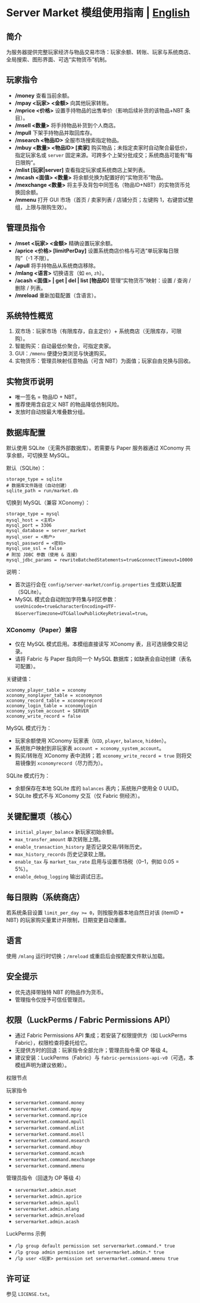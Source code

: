 # Server Market 模组使用指南 | [English](./README.md)

## 简介
为服务器提供完整玩家经济与物品交易市场：玩家余额、转账、玩家与系统商店、全局搜索、图形界面、可选“实物货币”机制。

## 玩家指令
- **/money** 查看当前余额。
- **/mpay <玩家> <金额>** 向其他玩家转账。
- **/mprice <价格>** 设置手持物品的出售单价（影响后续补货的该物品+NBT 条目）。
- **/msell <数量>** 将手持物品补货到个人商店。
- **/mpull** 下架手持物品并取回库存。
- **/msearch <物品ID>** 全服市场搜索指定物品。
- **/mbuy <数量> <物品ID> [卖家]** 购买物品；未指定卖家时自动聚合最低价，指定玩家名或 `server` 固定来源。可跨多个上架分批成交；系统商品可能有“每日限购”。
- **/mlist [玩家|server]** 查看指定玩家或系统商店上架列表。
- **/mcash <面值> <数量>** 将余额兑换为配置好的“实物货币”物品。
- **/mexchange <数量>** 将主手及背包中同签名（物品ID+NBT）的实物货币兑换回余额。
- **/mmenu** 打开 GUI 市场（首页 / 卖家列表 / 店铺分页；左键购 1，右键尝试整组，上限与限购生效）。

## 管理员指令
- **/mset <玩家> <金额>** 精确设置玩家余额。
- **/aprice <价格> [limitPerDay]** 设置系统商店价格与可选“单玩家每日限购”（-1 不限）。
- **/apull** 将手持物品从系统商店移除。
- **/mlang <语言>** 切换语言（如 `en`, `zh`）。
- **/acash <面值> | get | del | list [物品ID]** 管理“实物货币”映射：设置 / 查询 / 删除 / 列表。
- **/mreload** 重新加载配置（含语言）。

## 系统特性概览
1. 双市场：玩家市场（有限库存，自主定价）+ 系统商店（无限库存，可限购）。
2. 智能购买：自动最低价聚合，可指定卖家。
3. GUI：`/mmenu` 便捷分类浏览与快速购买。
4. 实物货币：管理员映射任意物品（可含 NBT）为面值；玩家自由兑换与回收。

## 实物货币说明
- 唯一签名 = 物品ID + NBT。
- 推荐使用含自定义 NBT 的物品降低仿制风险。
- 发放时自动按最大堆叠数分组。

## 数据库配置
默认使用 SQLite（无需外部数据库）。若需要与 Paper 服务器通过 XConomy 共享余额，可切换至 MySQL。

默认（SQLite）：
```
storage_type = sqlite
# 数据库文件路径（自动创建）
sqlite_path = run/market.db
```

切换到 MySQL（兼容 XConomy）：
```
storage_type = mysql
mysql_host = <主机>
mysql_port = 3306
mysql_database = server_market
mysql_user = <用户>
mysql_password = <密码>
mysql_use_ssl = false
# 附加 JDBC 参数（使用 & 连接）
mysql_jdbc_params = rewriteBatchedStatements=true&connectTimeout=10000
```
说明：
- 首次运行会在 `config/server-market/config.properties` 生成默认配置（SQLite）。
- MySQL 模式会自动附加字符集与时区参数：`useUnicode=true&characterEncoding=UTF-8&serverTimezone=UTC&allowPublicKeyRetrieval=true`。

### XConomy（Paper）兼容
- 仅在 MySQL 模式启用。本模组直接读写 XConomy 表，且可选镜像交易记录。
- 请将 Fabric 与 Paper 指向同一个 MySQL 数据库；如缺表会自动创建（表名可配置）。

关键键值：
```
xconomy_player_table = xconomy
xconomy_nonplayer_table = xconomynon
xconomy_record_table = xconomyrecord
xconomy_login_table = xconomylogin
xconomy_system_account = SERVER
xconomy_write_record = false
```
MySQL 模式行为：
- 玩家余额使用 XConomy 玩家表（`UID`, `player`, `balance`, `hidden`）。
- 系统账户映射到非玩家表 `account = xconomy_system_account`。
- 购买/转账在 XConomy 表中流转；若 `xconomy_write_record = true` 则将交易镜像到 `xconomyrecord`（尽力而为）。

SQLite 模式行为：
- 余额保存在本地 SQLite 库的 `balances` 表内；系统账户使用全 0 UUID。
- SQLite 模式不与 XConomy 交互（仅 Fabric 侧经济）。

## 关键配置项（核心）
- `initial_player_balance` 新玩家初始余额。
- `max_transfer_amount` 单次转账上限。
- `enable_transaction_history` 是否记录交易/转账历史。
- `max_history_records` 历史记录软上限。
- `enable_tax` 与 `market_tax_rate` 启用与设置市场税（0–1，例如 0.05 = 5%）。
- `enable_debug_logging` 输出调试日志。

## 每日限购（系统商店）
若系统条目设置 `limit_per_day >= 0`，则按服务器本地自然日对该 (itemID + NBT) 的玩家购买量累计并限制，日期变更自动重置。

## 语言
使用 `/mlang` 运行时切换；`/mreload` 或重启后会按配置文件默认加载。

## 安全提示
- 优先选择带独特 NBT 的物品作为货币。
- 管理指令仅授予可信任管理员。

## 权限（LuckPerms / Fabric Permissions API）
- 通过 Fabric Permissions API 集成；若安装了权限提供方（如 LuckPerms Fabric），权限检查将委托给它。
- 无提供方时的回退：玩家指令全部允许；管理员指令需 OP 等级 4。
- 建议安装：LuckPerms（Fabric）与 `fabric-permissions-api-v0`（可选，本模组声明为建议依赖）。

权限节点

玩家指令
- `servermarket.command.money`
- `servermarket.command.mpay`
- `servermarket.command.mprice`
- `servermarket.command.mpull`
- `servermarket.command.mlist`
- `servermarket.command.msell`
- `servermarket.command.msearch`
- `servermarket.command.mbuy`
- `servermarket.command.mcash`
- `servermarket.command.mexchange`
- `servermarket.command.mmenu`

管理员指令（回退为 OP 等级 4）
- `servermarket.admin.mset`
- `servermarket.admin.aprice`
- `servermarket.admin.apull`
- `servermarket.admin.mlang`
- `servermarket.admin.mreload`
- `servermarket.admin.acash`

LuckPerms 示例
- `/lp group default permission set servermarket.command.* true`
- `/lp group admin permission set servermarket.admin.* true`
- `/lp user <玩家> permission set servermarket.command.mmenu true`

## 许可证
参见 `LICENSE.txt`。
